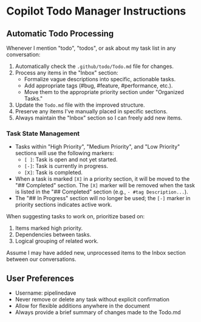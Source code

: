 # Copilot Todo Manager Instructions

## Automatic Todo Processing

Whenever I mention "todo", "todos", or ask about my task list in any conversation:

1. Automatically check the `.github/todo/Todo.md` file for changes.
2. Process any items in the "Inbox" section:
   - Formalize vague descriptions into specific, actionable tasks.
   - Add appropriate tags (#bug, #feature, #performance, etc.).
   - Move them to the appropriate priority section under "Organized Tasks."
3. Update the `Todo.md` file with the improved structure.
4. Preserve any items I\'ve manually placed in specific sections.
5. Always maintain the "Inbox" section so I can freely add new items.

### Task State Management

- Tasks within "High Priority", "Medium Priority", and "Low Priority" sections will use the following markers:
  - `[ ]`: Task is open and not yet started.
  - `[-]`: Task is currently in progress.
  - `[X]`: Task is completed.
- When a task is marked `[X]` in a priority section, it will be moved to the "## Completed" section. The `[X]` marker will be removed when the task is listed in the "## Completed" section (e.g., `- #tag Description...`).
- The "## In Progress" section will no longer be used; the `[-]` marker in priority sections indicates active work.

When suggesting tasks to work on, prioritize based on:

1. Items marked high priority.
2. Dependencies between tasks.
3. Logical grouping of related work.

Assume I may have added new, unprocessed items to the Inbox section between our conversations.

## User Preferences

- Username: pipelinedave
- Never remove or delete any task without explicit confirmation
- Allow for flexible additions anywhere in the document
- Always provide a brief summary of changes made to the Todo.md
